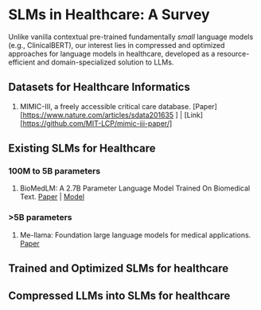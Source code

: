 # SLMs in Healthcare: A Survey
Unlike vanilla contextual pre-trained fundamentally _small_ language models (e.g., ClinicalBERT), our interest lies in compressed and optimized approaches for language models in healthcare, developed as a resource-efficient and domain-specialized solution to LLMs.

## Datasets for Healthcare Informatics
1. MIMIC-III, a freely accessible critical care database. [Paper][https://www.nature.com/articles/sdata201635 ] | [Link][https://github.com/MIT-LCP/mimic-iii-paper/]

## Existing SLMs for Healthcare
### 100M to 5B parameters
1. BioMedLM: A 2.7B Parameter Language Model Trained On Biomedical Text. [Paper](https://arxiv.org/pdf/2403.18421) | [Model](https://huggingface.co/stanford-crfm/BioMedLM)

### >5B parameters
1. Me-llama: Foundation large language models for medical applications. [Paper](https://arxiv.org/abs/2402.12749)


## Trained and Optimized SLMs for healthcare

## Compressed LLMs into SLMs for healthcare


